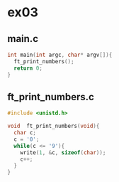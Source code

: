 # ex03

## main.c

```c++
int main(int argc, char* argv[]){
  ft_print_numbers();
  return 0;
}
```

## ft_print_numbers.c

```c++
#include <unistd.h>

void  ft_print_numbers(void){
  char c;
  c = '0';
  while(c <= '9'){
    write(1, &c, sizeof(char));
    c++;
  }
}
```
